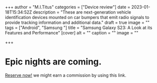 +++
author = "M.I.Titus"
categories = ["Device review"]
date = 2023-01-18T15:34:52Z
description = "These are next-generation vehicle identification devices mounted on car bumpers that emit radio signals to provide tracking information and additional data."
draft = true
image = ""
tags = ["Android", "Samsung "]
title = "Samsung Galaxy S23: A Look at its Features and Performance"
[cover]
alt = ""
caption = ""
image = ""

+++
# Epic nights are coming.

[Reserve now!](https://shopsamsung.page.link/HAzA2xPwWFALcJ9r5) we might earn a commission by using this link.